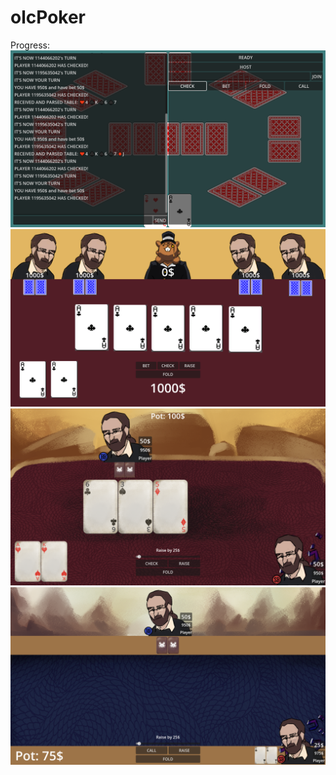 # olcPoker

Progress:
![](README/i1.png)  
![](README/i2.png)  
![](README/i3.png)  
![](README/i4.png)  